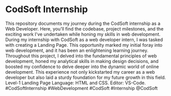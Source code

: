 # CodSoft Internship
This repository documents my journey during the CodSoft internship as a Web Developer. Here, you'll find the codebase, project milestones, and the exciting work I've undertaken while honing my skills in web development.
During my internship with CodSoft as a web developer intern, I was tasked with creating a Landing Page.
This opportunity marked my initial foray into web development, and it has been an enlightening learning journey.
Throughout this project, I delved into the fundamental principles of web development, honed my analytical skills in making design decisions, and boosted my confidence to delve deeper into the dynamic world of online development.
This experience not only kickstarted my career as a web developer but also laid a sturdy foundation for my future growth in this field.
Level-1 Landing Page
Language: HTML and CSS. 
Editor: VS-Code.
#CodSoftInternship #WebDevelopment #CodSoft #Internship @CodSoft

